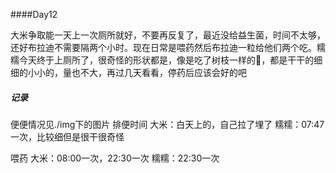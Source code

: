 ####Day12

大米争取能一天上一次厕所就好，不要再反复了，最近没给益生菌，时间不太够，还好布拉迪不需要隔两个小时。现在日常是喂药然后布拉迪一粒给他们两个吃。糯糯今天终于上厕所了，很奇怪的形状都是，像是吃了树枝一样的💩，都是干干的细细的小小的，量也不大，再过几天看看，停药后应该会好的吧

##### 记录

便便情况见./img下的图片
排便时间
大米：白天上的，自己拉了埋了
糯糯：07:47一次，比较细但是很干很奇怪

喂药 
大米：08:00一次，22:30一次
糯糯：22:30一次
